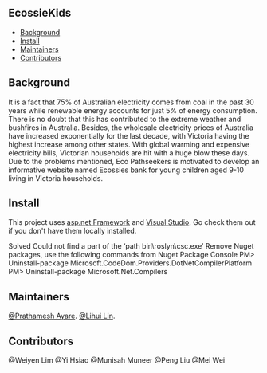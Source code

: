 ## EcossieKids

- [Background](#background)
- [Install](#install)
- [Maintainers](#maintainers)
- [Contributors](#contributors)


## Background

It is a fact that 75% of Australian electricity comes from coal in the past 30 years while renewable energy accounts for just 5% of energy consumption. There is no doubt that this has contributed to the extreme weather and bushfires in Australia. Besides, the wholesale electricity prices of Australia have increased exponentially for the last decade, with Victoria having the highest increase among other states. With global warming and expensive electricity bills, Victorian households are hit with a huge blow these days. Due to the problems mentioned, Eco Pathseekers is motivated to develop an informative website named Ecossies bank for young children aged 9-10 living in Victoria households. 

## Install

This project uses [asp.net Framework](https://dotnet.microsoft.com/apps/aspnet) and [Visual Studio](https://visualstudio.microsoft.com/).
Go check them out if you don't have them locally installed.

Solved Could not find a part of the ‘path bin\roslyn\csc.exe’
Remove Nuget packages, use the following commands from Nuget Package Console
PM> Uninstall-package Microsoft.CodeDom.Providers.DotNetCompilerPlatform
PM> Uninstall-package Microsoft.Net.Compilers


## Maintainers

[@Prathamesh Ayare](https://github.com/paya0001).
[@Lihui Lin](https://github.com/againstllh).



## Contributors

@Weiyen Lim 
@Yi Hsiao
@Munisah Muneer
@Peng Liu
@Mei Wei


